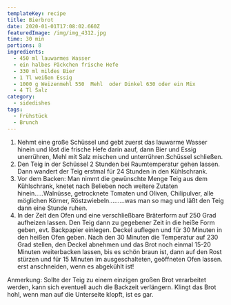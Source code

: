 ```yaml
---
templateKey: recipe
title: Bierbrot
date: 2020-01-01T17:08:02.660Z
featuredImage: /img/img_4312.jpg
time: 30 min
portions: 8
ingredients:
  - 450 ml lauwarmes Wasser
  - ein halbes Päckchen frische Hefe
  - 330 ml mildes Bier
  - 1 Tl weißen Essig
  - 1000 g Weizenmehl 550  Mehl  oder Dinkel 630 oder ein Mix
  - 4 Tl Salz
category:
  - sidedishes
tags:
  - Frühstück
  - Brunch
---
```

1. Nehmt eine große Schüssel und gebt zuerst das lauwarme Wasser hinein und löst die frische Hefe darin aauf, dann Bier und Essig unerrühren, Mehl mit Salz mischen und unterrühren.Schüssel schließen.
2. Den Teig in der Schüssel 2 Stunden bei Raumtemperatur gehen lassen. Dann wandert der Teig erstmal für 24 Stunden in den Kühlschrank.  
3. Vor dem Backen: Man nimmt die gewünschte Menge Teig aus dem Kühlschrank, knetet nach Belieben noch weitere Zutaten hinein.....Walnüsse, getrocknete Tomaten und Oliven, Chilipulver, alle möglichen Körner, Röstzwiebeln.........was man so mag und läßt den Teig dann eine Stunde ruhen. 
4. In der Zeit den Ofen und eine verschließbare Bräterform auf 250 Grad aufheizen lassen. Den Teig dann zu gegebener Zeit in die heiße Form geben, evt. Backpapier einlegen. Deckel auflegen und für 30 Minuten in den heißen Ofen geben. Nach den 30 Minuten die Temperatur auf 230 Grad stellen, den Deckel abnehmen und das Brot noch einmal 15-20 Minuten weiterbacken lassen, bis es schön braun ist, dann auf den Rost stürzen und für 15 Minuten im ausgeschalteten, geöffneten Ofen lassen. erst anschneiden, wenn es abgekühlt ist!

Anmerkung: Sollte der Teig zu einem einzigen großen Brot verarbeitet werden, kann sich eventuell auch die Backzeit verlängern. Klingt das Brot hohl, wenn man auf die Unterseite klopft, ist es gar.
